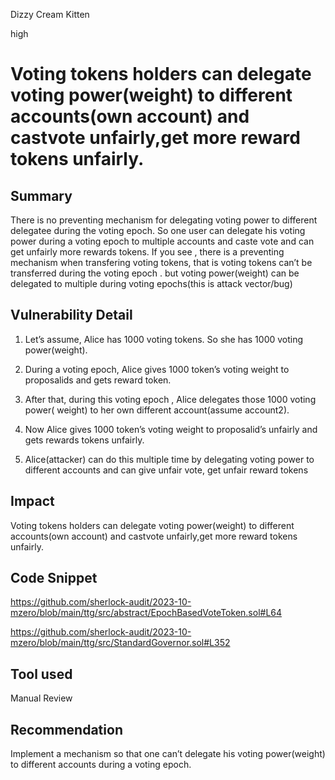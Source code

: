 Dizzy Cream Kitten

high

# Voting tokens holders can delegate voting power(weight) to different accounts(own account) and castvote unfairly,get more reward tokens unfairly.

## Summary
There is no preventing mechanism for delegating voting power to different delegatee during the voting epoch. So one user can delegate his voting power during a voting epoch to multiple accounts and caste vote and can get unfairly more rewards tokens. If you see , there is a preventing mechanism when transfering voting tokens, that is voting tokens can’t be transferred during the voting epoch . but voting power(weight) can be delegated to multiple during voting epochs(this is attack vector/bug) 

## Vulnerability Detail
1. Let’s assume, Alice has 1000 voting tokens. So she has 1000 voting power(weight).

2. During a voting  epoch, Alice gives 1000 token’s voting weight to proposalids and gets reward token.

3. After that, during this voting epoch , Alice delegates those 1000 voting power( weight) to her own different account(assume account2).

4. Now Alice gives 1000 token’s voting weight to proposalid’s unfairly and gets rewards tokens unfairly.

5. Alice(attacker) can do this multiple time by delegating voting power to different accounts and can give unfair vote, get unfair reward tokens  

## Impact
Voting tokens holders can delegate voting power(weight) to different accounts(own account) and castvote unfairly,get more reward tokens unfairly.
## Code Snippet
https://github.com/sherlock-audit/2023-10-mzero/blob/main/ttg/src/abstract/EpochBasedVoteToken.sol#L64

https://github.com/sherlock-audit/2023-10-mzero/blob/main/ttg/src/StandardGovernor.sol#L352
## Tool used

Manual Review

## Recommendation
Implement a mechanism so that one can’t delegate his voting power(weight) to different accounts during a voting epoch.
